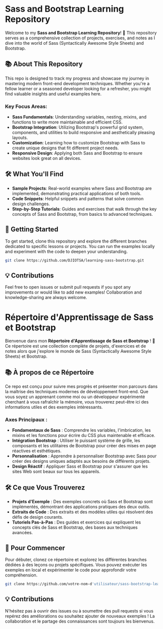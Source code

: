 # Sass and Bootstrap Learning Repository

Welcome to my **Sass and Bootstrap Learning Repository**! 🎉 This repository serves as a comprehensive collection of projects, exercises, and notes as I dive into the world of Sass (Syntactically Awesome Style Sheets) and Bootstrap. 

## 📚 About This Repository

This repo is designed to track my progress and showcase my journey in mastering modern front-end development techniques. Whether you're a fellow learner or a seasoned developer looking for a refresher, you might find valuable insights and useful examples here.

### Key Focus Areas:
- **Sass Fundamentals**: Understanding variables, nesting, mixins, and functions to write more maintainable and efficient CSS.
- **Bootstrap Integration**: Utilizing Bootstrap's powerful grid system, components, and utilities to build responsive and aesthetically pleasing layouts.
- **Customization**: Learning how to customize Bootstrap with Sass to create unique designs that fit different project needs.
- **Responsive Design**: Applying both Sass and Bootstrap to ensure websites look great on all devices.

## 🛠️ What You'll Find

- **Sample Projects**: Real-world examples where Sass and Bootstrap are implemented, demonstrating practical applications of both tools.
- **Code Snippets**: Helpful snippets and patterns that solve common design challenges.
- **Step-by-Step Tutorials**: Guides and exercises that walk through the key concepts of Sass and Bootstrap, from basics to advanced techniques.

## 🚀 Getting Started

To get started, clone this repository and explore the different branches dedicated to specific lessons or projects. You can run the examples locally and experiment with the code to deepen your understanding.

```bash
git clone https://github.com/DJIOTSA/learning-sass-bootstrap.git
```

## 💡 Contributions

Feel free to open issues or submit pull requests if you spot any improvements or would like to add new examples! Collaboration and knowledge-sharing are always welcome.




# Répertoire d'Apprentissage de Sass et Bootstrap

Bienvenue dans mon **Répertoire d'Apprentissage de Sass et Bootstrap** ! 🎉 Ce répertoire est une collection complète de projets, d'exercices et de notes alors que j'explore le monde de Sass (Syntactically Awesome Style Sheets) et Bootstrap.

## 📚 À propos de ce Répertoire

Ce repo est conçu pour suivre mes progrès et présenter mon parcours dans la maîtrise des techniques modernes de développement front-end. Que vous soyez un apprenant comme moi ou un développeur expérimenté cherchant à vous rafraîchir la mémoire, vous trouverez peut-être ici des informations utiles et des exemples intéressants.

### Axes Principaux :
- **Fondamentaux de Sass** : Comprendre les variables, l'imbrication, les mixins et les fonctions pour écrire du CSS plus maintenable et efficace.
- **Intégration Bootstrap** : Utiliser le puissant système de grille, les composants et les utilitaires de Bootstrap pour créer des mises en page réactives et esthétiques.
- **Personnalisation** : Apprendre à personnaliser Bootstrap avec Sass pour créer des designs uniques adaptés aux besoins de différents projets.
- **Design Réactif** : Appliquer Sass et Bootstrap pour s'assurer que les sites Web sont beaux sur tous les appareils.

## 🛠️ Ce que Vous Trouverez

- **Projets d'Exemple** : Des exemples concrets où Sass et Bootstrap sont implémentés, démontrant des applications pratiques des deux outils.
- **Extraits de Code** : Des extraits et des modèles utiles qui résolvent des défis de design courants.
- **Tutoriels Pas-à-Pas** : Des guides et exercices qui expliquent les concepts clés de Sass et Bootstrap, des bases aux techniques avancées.

## 🚀 Pour Commencer

Pour débuter, clonez ce répertoire et explorez les différentes branches dédiées à des leçons ou projets spécifiques. Vous pouvez exécuter les exemples en local et expérimenter le code pour approfondir votre compréhension.

```bash
git clone https://github.com/votre-nom-d'utilisateur/sass-bootstrap-learning.git
```

## 💡 Contributions

N'hésitez pas à ouvrir des issues ou à soumettre des pull requests si vous repérez des améliorations ou souhaitez ajouter de nouveaux exemples ! La collaboration et le partage des connaissances sont toujours les bienvenus.


